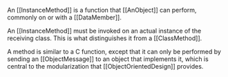 

An [[InstanceMethod]] is a function that [[AnObject]] can perform, commonly on or with a [[DataMember]].

An [[InstanceMethod]] must be invoked on an actual instance of the receiving class.  This is what distinguishes it from a [[ClassMethod]].

A method is similar to a C function, except that it can only be performed by sending an [[ObjectMessage]] to an object that implements it, which is central to the modularization that [[ObjectOrientedDesign]] provides.